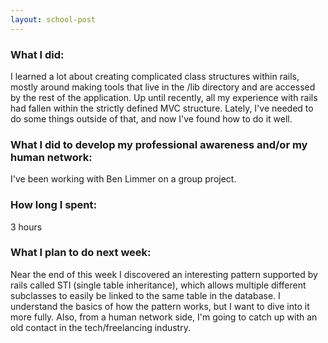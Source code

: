 ```yaml
---
layout: school-post
---
```


### What I did:

I learned a lot about creating complicated class structures within rails, mostly around making tools that live in the /lib directory and are accessed by the rest of the application. Up until recently, all my experience with rails had fallen within the strictly defined MVC structure. Lately, I've needed to do some things outside of that, and now I've found how to do it well.

### What I did to develop my professional awareness and/or my human network:

I've been working with Ben Limmer on a group project.

### How long I spent:

3 hours

### What I plan to do next week:

Near the end of this week I discovered an interesting pattern supported by rails called STI (single table inheritance), which allows multiple different subclasses to easily be linked to the same table in the database. I understand the basics of how the pattern works, but I want to dive into it more fully. Also, from a human network side, I'm going to catch up with an old contact in the tech/freelancing industry.
